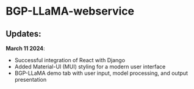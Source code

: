 # BGP-LLaMA-webservice

## Updates:
**March 11 2024**: 
- Successful integration of React with Django
- Added Material-UI (MUI) styling for a modern user interface
- BGP-LLaMA demo tab with user input, model processing, and output presentation